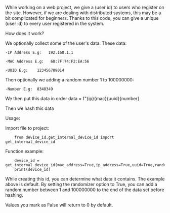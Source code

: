 While working on a web project, we give a (user id) to users who register on the site. However, if we are dealing with distributed systems, this may be a bit complicated for beginners. Thanks to this code, you can give a unique (user id) to every user registered in the system.


How does it work? 

We optionally collect some of the user's data. These data:

    -IP Address E.g:   192.168.1.1

    -MAC Address E.g:   68:7F:74:F2:EA:56

    -UUID E.g:    123456789014

Then optionally we adding a random number 1 to 100000000:

    -Number E.g:  8348349


We then put this data in order
data = f"{ip}{mac}{uuid}{number}

Then we hash this data



Usage:

Import file to project:

        from device_id.get_internal_device_id import get_internal_device_id

Function example:

        device_id = get_internal_device_id(mac_address=True,ip_address=True,uuid=True,randomizer=False)
        print(device_id)


While creating this id, you can determine what data it contains. The example above is default. By setting the randomizer option to True, you can add a random number between 1 and 100000000 to the end of the data set before hashing.

Values ​​you mark as False will return to 0 by default.
